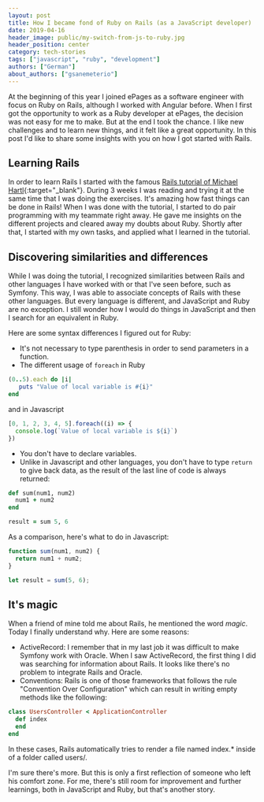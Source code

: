 ```yaml
---
layout: post
title: How I became fond of Ruby on Rails (as a JavaScript developer)
date: 2019-04-16
header_image: public/my-switch-from-js-to-ruby.jpg
header_position: center
category: tech-stories
tags: ["javascript", "ruby", "development"]
authors: ["German"]
about_authors: ["gsanemeterio"]
---
```


At the beginning of this year I joined ePages as a software engineer with focus on Ruby on Rails, although I worked with Angular before.
When I first got the opportunity to work as a Ruby developer at ePages, the decision was not easy for me to make.
But at the end I took the chance.
I like new challenges and to learn new things, and it felt like a great opportunity.
In this post I'd like to share some insights with you on how I got started with Rails.

## Learning Rails

In order to learn Rails I started with the famous [Rails tutorial of Michael Hartl](https://www.railstutorial.org/){:target="_blank"}.
During 3 weeks I was reading and trying it at the same time that I was doing the exercises.
It's amazing how fast things can be done in Rails!
When I was done with the tutorial, I started to do pair programming with my teammate right away.
He gave me insights on the different projects and cleared away my doubts about Ruby.
Shortly after that, I started with my own tasks, and applied what I learned in the tutorial.

## Discovering similarities and differences

While I was doing the tutorial, I recognized similarities between Rails and other languages I have worked with or that I've seen before, such as Symfony.
This way, I was able to associate concepts of Rails with these other languages.
But every language is different, and JavaScript and Ruby are no exception.
I still wonder how I would do things in JavaScript and then I search for an equivalent in Ruby.

Here are some syntax differences I figured out for Ruby:

- It's not necessary to type parenthesis in order to send parameters in a function.
- The different usage of `foreach` in Ruby

```ruby
(0..5).each do |i|
   puts "Value of local variable is #{i}"
end
```

and in Javascript

```js
[0, 1, 2, 3, 4, 5].foreach((i) => {
  console.log(`Value of local variable is ${i}`)
})
```

- You don't have to declare variables.
- Unlike in Javascript and other languages, you don't have to type `return` to give back data, as the result of the last line of code is always returned:

```ruby
def sum(num1, num2)
  num1 + num2
end

result = sum 5, 6
```

As a comparison, here's what to do in Javascript:

```js
function sum(num1, num2) {
  return num1 + num2;
}

let result = sum(5, 6);
```

## It's magic

When a friend of mine told me about Rails, he mentioned the word *magic*.
Today I finally understand why.
Here are some reasons:

- ActiveRecord: I remember that in my last job it was difficult to make Symfony work with Oracle. When I saw ActiveRecord, the first thing I did was searching for information about Rails. It looks like there's no problem to integrate Rails and Oracle.
- Conventions: Rails is one of those frameworks that follows the rule "Convention Over Configuration" which can result in writing empty methods like the following:

```ruby
class UsersController < ApplicationController
  def index
  end
end
```
In these cases, Rails automatically tries to render a file named index.* inside of a folder called users/.

I'm sure there's more.
But this is only a first reflection of someone who left his comfort zone.
For me, there's still room for improvement and further learnings, both in JavaScript and Ruby, but that's another story.
